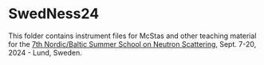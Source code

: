 # SwedNess24
This folder contains instrument files for McStas and other teaching material for the [7th Nordic/Baltic Summer School on Neutron Scattering](https://eventsignup.ku.dk/7thnordicbalticsummerschoolofneutronscattering/conference), Sept. 7-20, 2024 - Lund, Sweden.
